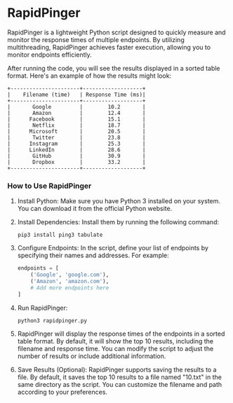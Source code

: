 # RapidPinger

RapidPinger is a lightweight Python script designed to quickly measure and monitor the response times of multiple endpoints. By utilizing multithreading, RapidPinger achieves faster execution, allowing you to monitor endpoints efficiently.

After running the code, you will see the results displayed in a sorted table format. Here's an example of how the results might look:

```
+----------------------+-------------------+
|    Filename (time)   | Response Time (ms)|
+----------------------+-------------------+
|       Google         |        10.2       |
|       Amazon         |        12.4       |
|      Facebook        |        15.1       |
|       Netflix        |        18.7       |
|      Microsoft       |        20.5       |
|       Twitter        |        23.8       |
|      Instagram       |        25.3       |
|      LinkedIn        |        28.6       |
|       GitHub         |        30.9       |
|       Dropbox        |        33.2       |
+----------------------+-------------------+
```

### How to Use RapidPinger

1. Install Python: Make sure you have Python 3 installed on your system. You can download it from the official Python website.

2. Install Dependencies: Install them by running the following command:

   ```shell
   pip3 install ping3 tabulate
   ```

3. Configure Endpoints: In the script, define your list of endpoints by specifying their names and addresses. For example:

   ```python
   endpoints = [
       ('Google', 'google.com'),
       ('Amazon', 'amazon.com'),
       # Add more endpoints here
   ]
   ```

4. Run RapidPinger:

   ```shell
   python3 rapidpinger.py
   ```

5. RapidPinger will display the response times of the endpoints in a sorted table format. By default, it will show the top 10 results, including the filename and response time. You can modify the script to adjust the number of results or include additional information.

6. Save Results (Optional): RapidPinger supports saving the results to a file. By default, it saves the top 10 results to a file named "10.txt" in the same directory as the script. You can customize the filename and path according to your preferences.
